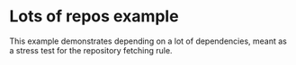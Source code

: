 # Lots of repos example

This example demonstrates depending on a lot of dependencies, meant as a stress test for the repository fetching rule.
